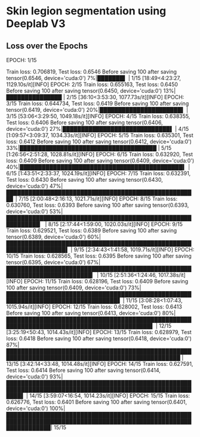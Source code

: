 # Skin legion segmentation using Deeplab V3

<h2> Loss over the Epochs </h2>

<p>EPOCH: 1/15 </p>
Train loss: 0.706819, Test loss: 0.6546
Before saving 100
after saving tensor(0.6546, device='cuda:0')
  7%|███████▌                                                                                                         | 1/15 [18:49<4:23:27, 1129.10s/it][INFO] EPOCH: 2/15
Train loss: 0.655163, Test loss: 0.6450
Before saving 100
after saving tensor(0.6450, device='cuda:0')
 13%|███████████████                                                                                                  | 2/15 [36:10<3:53:30, 1077.73s/it][INFO] EPOCH: 3/15
Train loss: 0.644734, Test loss: 0.6419
Before saving 100
after saving tensor(0.6419, device='cuda:0')
 20%|██████████████████████▌                                                                                          | 3/15 [53:06<3:29:50, 1049.18s/it][INFO] EPOCH: 4/15
Train loss: 0.638355, Test loss: 0.6406
Before saving 100
after saving tensor(0.6406, device='cuda:0')
 27%|█████████████████████████████▌                                                                                 | 4/15 [1:09:57<3:09:37, 1034.33s/it][INFO] EPOCH: 5/15
Train loss: 0.635301, Test loss: 0.6412
Before saving 100
after saving tensor(0.6412, device='cuda:0')
 33%|█████████████████████████████████████                                                                          | 5/15 [1:26:56<2:51:28, 1028.81s/it][INFO] EPOCH: 6/15
Train loss: 0.632920, Test loss: 0.6409
Before saving 100
after saving tensor(0.6409, device='cuda:0')
 40%|████████████████████████████████████████████▍                                                                  | 6/15 [1:43:51<2:33:37, 1024.19s/it][INFO] EPOCH: 7/15
Train loss: 0.632391, Test loss: 0.6430
Before saving 100
after saving tensor(0.6430, device='cuda:0')
 47%|███████████████████████████████████████████████████▊                                                           | 7/15 [2:00:48<2:16:13, 1021.71s/it][INFO] EPOCH: 8/15
Train loss: 0.630760, Test loss: 0.6393
Before saving 100
after saving tensor(0.6393, device='cuda:0')
 53%|███████████████████████████████████████████████████████████▏                                                   | 8/15 [2:17:44<1:59:00, 1020.03s/it][INFO] EPOCH: 9/15
Train loss: 0.629521, Test loss: 0.6389
Before saving 100
after saving tensor(0.6389, device='cuda:0')
 60%|██████████████████████████████████████████████████████████████████▌                                            | 9/15 [2:34:43<1:41:58, 1019.71s/it][INFO] EPOCH: 10/15
Train loss: 0.628565, Test loss: 0.6395
Before saving 100
after saving tensor(0.6395, device='cuda:0')
 67%|█████████████████████████████████████████████████████████████████████████▎                                    | 10/15 [2:51:36<1:24:46, 1017.38s/it][INFO] EPOCH: 11/15
Train loss: 0.628196, Test loss: 0.6409
Before saving 100
after saving tensor(0.6409, device='cuda:0')
 73%|████████████████████████████████████████████████████████████████████████████████▋                             | 11/15 [3:08:28<1:07:43, 1015.94s/it][INFO] EPOCH: 12/15
Train loss: 0.628002, Test loss: 0.6413
Before saving 100
after saving tensor(0.6413, device='cuda:0')
 80%|█████████████████████████████████████████████████████████████████████████████████████████▌                      | 12/15 [3:25:19<50:43, 1014.43s/it][INFO] EPOCH: 13/15
Train loss: 0.628979, Test loss: 0.6418
Before saving 100
after saving tensor(0.6418, device='cuda:0')
 87%|█████████████████████████████████████████████████████████████████████████████████████████████████               | 13/15 [3:42:14<33:48, 1014.48s/it][INFO] EPOCH: 14/15
Train loss: 0.627591, Test loss: 0.6414
Before saving 100
after saving tensor(0.6414, device='cuda:0')
 93%|████████████████████████████████████████████████████████████████████████████████████████████████████████▌       | 14/15 [3:59:07<16:54, 1014.23s/it][INFO] EPOCH: 15/15
Train loss: 0.626776, Test loss: 0.6401
Before saving 100
after saving tensor(0.6401, device='cuda:0')
100%|████████████████████████████████████████████████████████████████████████████████████████████████████████████████| 15/15 

